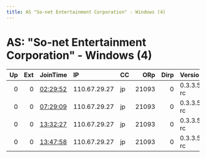 ```yaml
---
title: AS "So-net Entertainment Corporation" - Windows (4)
---
```


# AS: "So-net Entertainment Corporation" - Windows (4)

|   Up |   Ext | JoinTime                                                                                            | IP           | CC   |   ORp |   Dirp | Version    | Contact   | Nickname   |   eFamMembers |
|-----:|------:|:----------------------------------------------------------------------------------------------------|:-------------|:-----|------:|-------:|:-----------|:----------|:-----------|--------------:|
|    0 |     0 | [02:29:52](https://metrics.torproject.org/rs.html#details/E2C268B39CC61867BEC463E800D03A62D5D82A40) | 110.67.29.27 | jp   | 21093 |      0 | 0.3.3.5-rc | None      | default    |             1 |
|    0 |     0 | [07:29:09](https://metrics.torproject.org/rs.html#details/3E26327CD7B58022B7618564B9E6E246EA10D53F) | 110.67.29.27 | jp   | 21093 |      0 | 0.3.3.5-rc | None      | default    |             1 |
|    0 |     0 | [13:32:27](https://metrics.torproject.org/rs.html#details/260E1DE619B0CA0DC97C518B51BEF9D033827456) | 110.67.29.27 | jp   | 21093 |      0 | 0.3.3.5-rc | None      | default    |             1 |
|    0 |     0 | [13:47:58](https://metrics.torproject.org/rs.html#details/E109F040A49E0E34E654E8BB558DA82DFADD9570) | 110.67.29.27 | jp   | 21093 |      0 | 0.3.3.5-rc | None      | default    |             1 |
